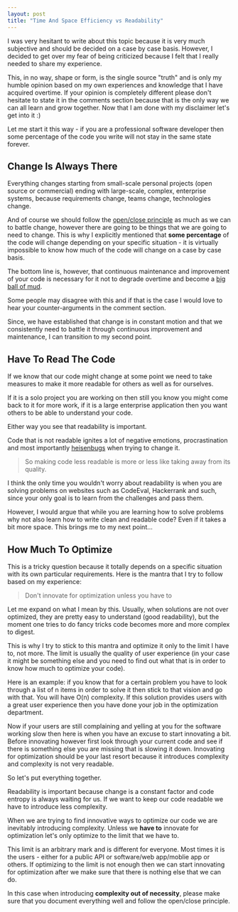 ```yaml
---
layout: post
title: "Time And Space Efficiency vs Readability"
---
```


I was very hesitant to write about this topic because it is very much subjective and should be decided on a case by case basis. However, I decided to get over my fear of being criticized because I felt that I really needed to share my experience.

This, in no way, shape or form, is the single source "truth" and is only my humble opinion based on my own experiences and knowledge that I have acquired overtime. If your opinion is completely different please don't hesitate to state it in the comments section because that is the only way we can all learn and grow together. Now that I am done with my disclaimer let's get into it :)

Let me start it this way - if you are a professional software developer then some percentage of the code you write will not stay in the same state forever.

## Change Is Always There

Everything changes starting from small-scale personal projects (open source or commercial) ending with large-scale, complex, enterprise systems, because requirements change, teams change, technologies change.

And of course we should follow the [open/close principle](https://en.wikipedia.org/wiki/Open/closed_principle) as much as we can to battle change, however there are going to be things that we are going to need to change. This is why I explicitly mentioned that **some percentage** of the code will change depending on your specific situation - it is virtually impossible to know how much of the code will change on a case by case basis. 

The bottom line is, however, that continuous maintenance and improvement of your code is necessary for it not to degrade overtime and become a [big ball of mud](https://en.wikipedia.org/wiki/Big_ball_of_mud).

Some people may disagree with this and if that is the case I would love to hear your counter-arguments in the comment section.

Since, we have established that change is in constant motion and that we consistently need to battle it through continuous improvement and maintenance, I can transition to my second point.

## Have To Read The Code

If we know that our code might change at some point we need to take measures to make it more readable for others as well as for ourselves. 

If it is a solo project you are working on then still you know you might come back to it for more work, if it is a large enterprise application then you want others to be able to understand your code. 

Either way you see that readability is important.

Code that is not readable ignites a lot of negative emotions, procrastination and most importantly [heisenbugs](https://en.wikipedia.org/wiki/Heisenbug) when trying to change it.

> So making code less readable is more or less like taking away from its quality.

I think the only time you wouldn't worry about readability is when you are solving problems on websites such as CodeEval, Hackerrank and such, since your only goal is to learn from the challenges and pass them. 

However, I would argue that while you are learning how to solve problems why not also learn how to write clean and readable code? Even if it takes a bit more space. This brings me to my next point...

## How Much To Optimize

This is a tricky question because it totally depends on a specific situation with its own particular requirements. Here is the mantra that I try to follow based on my experience:

> Don't innovate for optimization unless you have to

Let me expand on what I mean by this. Usually, when solutions are not over optimized, they are pretty easy to understand (good readability), but the moment one tries to do fancy tricks code becomes more and more complex to digest. 

This is why I try to stick to this mantra and optimize it only to the limit I have to, not more. The limit is usually the quality of user experience (in your case it might be something else and you need to find out what that is in order to know how much to optimize your code).

Here is an example: if you know that for a certain problem you have to look through a list of n items in order to solve it then stick to that vision and go with that. You will have O(n) complexity. If this solution provides users with a great user experience then you have done your job in the optimization department.

Now if your users are still complaining and yelling at you for the software working slow then here is when you have an excuse to start innovating a bit. Before innovating however first look through your current code and see if there is something else you are missing that is slowing it down. Innovating for optimization should be your last resort because it introduces complexity and complexity is not very readable.

So let's put everything together.

Readability is important because change is a constant factor and code entropy is always waiting for us. If we want to keep our code readable we have to introduce less complexity. 

When we are trying to find innovative ways to optimize our code we are inevitably introducing complexity. Unless we **have to** innovate for optimization let's only optimize to the limit that we have to. 

This limit is an arbitrary mark and is different for everyone. Most times it is the users - either for a public API or software/web app/moblie app or others. If optimizing to the limit is not enough then we can start innovating for optimization after we make sure that there is nothing else that we can do.

In this case when introducing **complexity out of necessity**, please make sure that you document everything well and follow the open/close principle.
